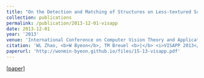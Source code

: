 ```yaml
---
title: "On the Detection and Matching of Structures on Less-textured Scenes"
collection: publications
permalink: /publication/2013-12-01-visapp
date: 2013-12-01
year: '2013'
venue: 'International Conference on Computer Vision Theory and Applications (VISAPP)'
citation: 'WL Zhao, <b>W Byeon</b>, TM Breuel <b>|</b> <i>VISAPP 2013</i>'
paperurl: 'http://wonmin-byeon.github.io/files/15-13-visapp.pdf'
---
```

[[paper]](http://wonmin-byeon.github.io/files/15-13-visapp.pdf)
